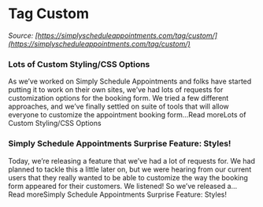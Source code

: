 # Tag Custom


*Source: [https://simplyscheduleappointments.com/tag/custom/](https://simplyscheduleappointments.com/tag/custom/)*

### Lots of Custom Styling/CSS Options

As we’ve worked on Simply Schedule Appointments and folks have started putting it to work on their own sites, we’ve had lots of requests for customization options for the booking form. We tried a few different approaches, and we’ve finally settled on suite of tools that will allow everyone to customize the appointment booking form…Read moreLots of Custom Styling/CSS Options

### Simply Schedule Appointments Surprise Feature: Styles!

Today, we’re releasing a feature that we’ve had a lot of requests for. We had planned to tackle this a little later on, but we were hearing from our current users that they really wanted to be able to customize the way the booking form appeared for their customers. We listened! So we’ve released a…Read moreSimply Schedule Appointments Surprise Feature: Styles!
